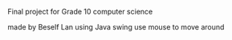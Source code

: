 Final project for Grade 10 computer science

made by Beself Lan using Java swing
use mouse to move around
